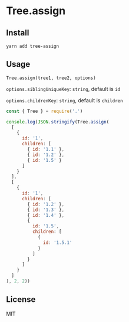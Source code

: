 # Tree.assign

## Install

```
yarn add tree-assign
```


## Usage

`Tree.assign(tree1, tree2, options)`

`options.siblingUniqueKey`: `string`, default is `id`

`options.childrenKey`: `string`, default is `children`


```jsx
const { Tree } = require('.')

console.log(JSON.stringify(Tree.assign(
  [
    {
      id: '1',
      children: [
        { id: '1.1' },
        { id: '1.2' },
        { id: '1.5' }
      ]
    }
  ],
  [
    {
      id: '1',
      children: [
        { id: '1.2' },
        { id: '1.3' },
        { id: '1.4' },
        {
          id: '1.5',
          children: [
            {
              id: '1.5.1'
            }
          ]
        }
      ]
    }
  ]
), 2, 2))


```


## License 

MIT